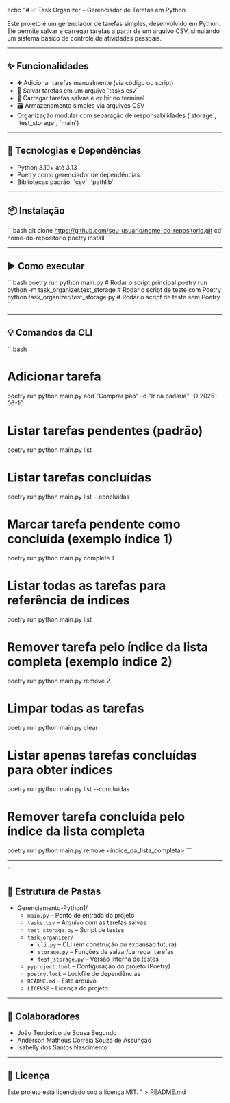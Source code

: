 echo "# ✅ Task Organizer – Gerenciador de Tarefas em Python

Este projeto é um gerenciador de tarefas simples, desenvolvido em Python.  
Ele permite salvar e carregar tarefas a partir de um arquivo CSV, simulando um sistema básico de controle de atividades pessoais.

---

## ✨ Funcionalidades

- ➕ Adicionar tarefas manualmente (via código ou script)  
- 💾 Salvar tarefas em um arquivo \`tasks.csv\`  
- 📂 Carregar tarefas salvas e exibir no terminal  
- 🗃️ Armazenamento simples via arquivos CSV  
- Organização modular com separação de responsabilidades (\`storage\`, \`test_storage\`, \`main\`)

---

## 🔧 Tecnologias e Dependências

- Python 3.10+ até 3.13  
- Poetry como gerenciador de dependências  
- Bibliotecas padrão: \`csv\`, \`pathlib\`

---

## 📦 Instalação

\`\`\`bash
git clone https://github.com/seu-usuario/nome-do-repositorio.git
cd nome-do-repositorio
poetry install
\`\`\`

---

## ▶️ Como executar

\`\`\`bash
poetry run python main.py                 # Rodar o script principal
poetry run python -m task_organizer.test_storage   # Rodar o script de teste com Poetry
python task_organizer/test_storage.py    # Rodar o script de teste sem Poetry
\`\`\`

---

## 💡 Comandos da CLI

\`\`\`bash
# Adicionar tarefa
poetry run python main.py add \"Comprar pão\" -d \"Ir na padaria\" -D 2025-06-10

# Listar tarefas pendentes (padrão)
poetry run python main.py list

# Listar tarefas concluídas
poetry run python main.py list --concluidas

# Marcar tarefa pendente como concluída (exemplo índice 1)
poetry run python main.py complete 1

# Listar todas as tarefas para referência de índices
poetry run python main.py list

# Remover tarefa pelo índice da lista completa (exemplo índice 2)
poetry run python main.py remove 2

# Limpar todas as tarefas
poetry run python main.py clear

# Listar apenas tarefas concluídas para obter índices
poetry run python main.py list --concluidas

# Remover tarefa concluída pelo índice da lista completa
poetry run python main.py remove <índice_da_lista_completa>
\`\`\`

---
\`\`\`
## 📁 Estrutura de Pastas

- Gerenciamento-Python1/
  - `main.py` – Ponto de entrada do projeto
  - `tasks.csv` – Arquivo com as tarefas salvas
  - `test_storage.py` – Script de testes
  - `task_organizer/`
    - `cli.py` – CLI (em construção ou expansão futura)
    - `storage.py` – Funções de salvar/carregar tarefas
    - `test_storage.py` – Versão interna de testes
  - `pyproject.toml` – Configuração do projeto (Poetry)
  - `poetry.lock` – Lockfile de dependências
  - `README.md` – Este arquivo
  - `LICENSE` – Licença do projeto

---

## 👥 Colaboradores

- João Teodorico de Sousa Segundo  
- Anderson Matheus Correia Souza de Assunção  
- Isabelly dos Santos Nascimento  

---

## 📝 Licença

Este projeto está licenciado sob a licença MIT.
" > README.md

